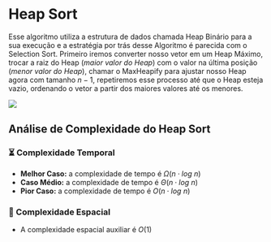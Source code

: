 # Heap Sort

Esse algoritmo utiliza a estrutura de dados chamada Heap Binário para a sua execução e a estratégia por trás desse Algoritmo é parecida com o Selection Sort. Primeiro iremos converter nosso vetor em um Heap Máximo, trocar a raiz do Heap (*maior valor do Heap*) com o valor na última posição (_menor valor do Heap_), chamar o MaxHeapify para ajustar nosso Heap agora com tamanho $n-1$, repetiremos esse processo até que o Heap esteja vazio, ordenando o vetor a partir dos maiores valores até os menores.  

![](https://github.com/sc-math/Sort-Algorithms/blob/main/Heap%20Sort/heap-sort-example.gif)

## Análise de Complexidade do Heap Sort

### ⏳ Complexidade Temporal
- **Melhor Caso:** a complexidade de tempo é $Ω(n \cdot log\ n)$
- **Caso Médio:** a complexidade de tempo é $Θ(n \cdot log\ n)$
- **Pior Caso:** a complexidade de tempo é $O(n \cdot log\ n)$

### 💽 Complexidade Espacial

- A complexidade espacial auxiliar é $O(1)$
